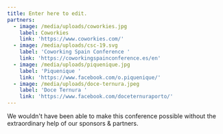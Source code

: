 ```yaml
---
title: Enter here to edit.
partners:
  - image: /media/uploads/coworkies.jpg
    label: Coworkies
    link: 'https://www.coworkies.com/'
  - image: /media/uploads/csc-19.svg
    label: 'Coworking Spain Conference '
    link: 'https://coworkingspainconference.es/en'
  - image: /media/uploads/piquenique.jpg
    label: 'Piquenique '
    link: 'https://www.facebook.com/o.piquenique/'
  - image: /media/uploads/doce-ternura.jpeg
    label: 'Doce Ternura '
    link: 'https://www.facebook.com/doceternuraporto/'
---
```

We wouldn't have been able to make this conference possible without the extraordinary help of our sponsors & partners.

